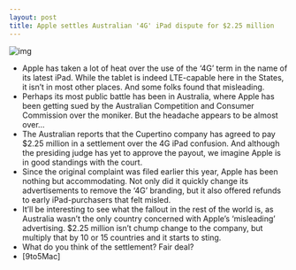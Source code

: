 ```yaml
---
layout: post
title: Apple settles Australian '4G' iPad dispute for $2.25 million
---
```

![img](http://media.idownloadblog.com/wp-content/uploads/2012/03/new-ipad-4G.jpg)
* Apple has taken a lot of heat over the use of the ‘4G’ term in the name of its latest iPad. While the tablet is indeed LTE-capable here in the States, it isn’t in most other places. And some folks found that misleading.
* Perhaps its most public battle has been in Australia, where Apple has been getting sued by the Australian Competition and Consumer Commission over the moniker. But the headache appears to be almost over…
* The Australian reports that the Cupertino company has agreed to pay $2.25 million in a settlement over the 4G iPad confusion. And although the presiding judge has yet to approve the payout, we imagine Apple is in good standings with the court.
* Since the original complaint was filed earlier this year, Apple has been nothing but accommodating. Not only did it quickly change its advertisements to remove the ‘4G’ branding, but it also offered refunds to early iPad-purchasers that felt misled.
* It’ll be interesting to see what the fallout in the rest of the world is, as Australia wasn’t the only country concerned with Apple’s ‘misleading’ advertising. $2.25 million isn’t chump change to the company, but multiply that by 10 or 15 countries and it starts to sting.
* What do you think of the settlement? Fair deal?
* [9to5Mac]

